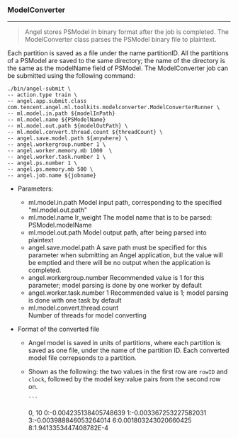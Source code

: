 ### ModelConverter

---

>  Angel stores PSModel in binary format after the job is completed. The ModelConverter class parses the PSModel binary file to plaintext.

Each partition is saved as a file under the name partitionID. All the partitions of a PSModel are saved to the same directory; the name of the directory is the same as the modelName field of PSModel. The ModelConverter job can be submitted using the following command:

```bsh
./bin/angel-submit \
-- action.type train \
-- angel.app.submit.class com.tencent.angel.ml.toolkits.modelconverter.ModelConverterRunner \
-- ml.model.in.path ${modelInPath}
-- ml.model.name ${PSModelName}
-- ml.model.out.path ${modelOutPath} \
-- ml.model.convert.thread.count ${threadCount} \
-- angel.save.model.path ${anywhere} \
-- angel.workergroup.number 1 \
-- angel.worker.memory.mb 1000  \
-- angel.worker.task.number 1 \
-- angel.ps.number 1 \
-- angel.ps.memory.mb 500 \
-- angel.job.name ${jobname}
```

* Parameters:
    * ml.model.in.path
      Model input path, corresponding to the specified "ml.model.out.path"
    * ml.model.name lr_weight
      The model name that is to be parsed: PSModel.modelName
    * ml.model.out.path
      Model output path, after being parsed into plaintext
    * angel.save.model.path
      A save path must be specified for this parameter when submitting an Angel application, but the value will be emptied and there will be no output when the application is completed.
    * angel.workergroup.number
      Recommended value is 1 for this parameter; model parsing is done by one worker by default
    * angel.worker.task.number 1
      Recommended value is 1; model parsing is done with one task by default
    * ml.model.convert.thread.count   
      Number of threads for model converting

* Format of the converted file
    * Angel model is saved in units of partitions, where each partition is saved as one file, under the name of the partition ID. Each converted model file correpsonds to a partition.
    * Shown as the following: the two values in the first row are `rowID` and `clock`, followed by the model key:value pairs from the second row on.

          ```
        0, 10
        0:-0.004235138405748639
        1:-0.003367253227582031
        3:-0.003988846053264014
        6:0.001803243020660425
        8:1.9413353447408782E-4
        ```
